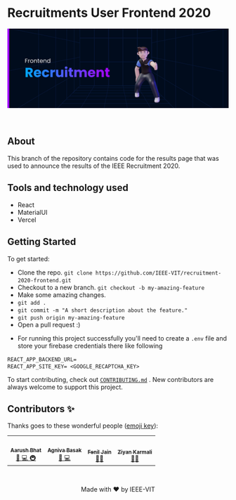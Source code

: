 # Recruitments User Frontend 2020
<p align="center"><img src="https://github.com/IEEE-VIT/recruitment-2020-frontend/blob/main/src/assets/recruitment_frontend_banner.png"/></p>

<br/>

## About
This branch of the repository contains code for the results page that was used to announce the results of the IEEE Recruitment 2020.

## Tools and technology used

-   React
-   MaterialUI
-   Vercel

## Getting Started

To get started:

-   Clone the repo.
    `git clone https://github.com/IEEE-VIT/recruitment-2020-frontend.git`
-   Checkout to a new branch.
    `git checkout -b my-amazing-feature`
-   Make some amazing changes.
-   `git add .`
-   `git commit -m "A short description about the feature."`
-   `git push origin my-amazing-feature`
-   Open a pull request :)

*   For running this project successfully you'll need to create a `.env` file and store your firebase credentials there like following

```
REACT_APP_BACKEND_URL= 
REACT_APP_SITE_KEY= <GOOGLE_RECAPTCHA_KEY>
```

To start contributing, check out [`CONTRIBUTING.md`](https://github.com/IEEE-VIT/recruitment-2020-frontend/blob/main/CONTRIBUTING.md) . New contributors are always welcome to support this project.

## Contributors ✨

Thanks goes to these wonderful people ([emoji key](https://allcontributors.org/docs/en/emoji-key)):

<!-- ALL-CONTRIBUTORS-LIST:START - Do not remove or modify this section -->
<!-- prettier-ignore-start -->
<!-- markdownlint-disable -->
<table>
	<tr>
		<td align="center">
			<a href="https://github.com/r-ush"><img src="https://avatars.githubusercontent.com/u/54478821?s=460&u=9b02d2918969082891add1c57be910653f52fafb&v=4" width="100px;" alt=""/><br /><sub><b>Aarush Bhat</b></sub></a><br /> <a href="https://github.com/IEEE-VIT/recruitment-2020-frontend/commits?author=r-ush" title="Documentation">📖 <a href="https://github.com/IEEE-VIT/recruitment-2020-frontend/commits?author=r-ush" title="Code"> 💻 </a><a href="#infra-r-ush" title="Infrastructure (Hosting, Build-Tools, etc)"> 🚇 </a>
		</td>
    <td align="center">
			<a href="https://github.com/agnivabasak"><img src="https://avatars.githubusercontent.com/u/59768167?s=400&v=4" width="100px;" alt=""/><br /><sub><b>Agniva Basak</b></sub></a><br /> <a href="https://github.com/IEEE-VIT/recruitment-2020-frontend/commits?author=agnivabasak" title="Documentation">📖 <a href="https://github.com/IEEE-VIT/recruitment-2020-frontend/commits?author=agnivabasak" title="Code"> 💻 </a>
		</td>
      <td align="center">
			<a href="https://github.com/feniljain"><img src="https://avatars.githubusercontent.com/feniljain" width="100px;" alt=""/><br /><sub><b>Fenil Jain</b></sub></a><br /><a href="https://github.com/IEEE-VIT/recruitment-2020-frontend/" title="Mentoring(Mentoring new contributors)"> 🧑‍🏫 </a>
		</td>
    <td align="center">
			<a href="https://github.com/ZiyanK"><img src="https://avatars3.githubusercontent.com/u/43719443?s=460&u=fc9e951acce6e02be28d0046f766b412273b255f&v=4" width="100px;" alt=""/><br /><sub><b>Ziyan Karmali</b></sub></a><br /><a href="https://github.com/IEEE-VIT/recruitment-2020-frontend/" title="Mentoring(Mentoring new contributors)"> 🧑‍🏫 </a>
		</td>
	</tr>
</table>

<br />

<p align="center">Made with ❤ by IEEE-VIT</p>
